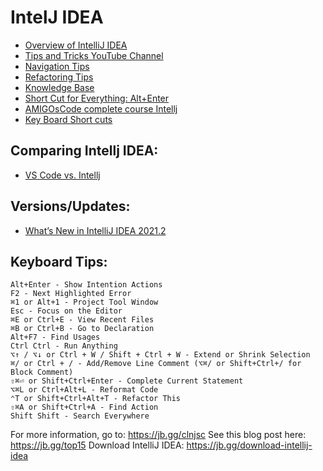 # IntelJ IDEA 
* [Overview of IntelliJ IDEA](https://youtu.be/GSKERVTMWqs)
* [Tips and Tricks YouTube Channel](https://www.youtube.com/c/intellijidea/playlists)
* [Navigation Tips](https://www.youtube.com/watch?v=1UHsJyCq1SU)
* [Refactoring Tips](https://blog.jetbrains.com/idea/2020/09/everyday-refactorings-in-intellij-idea)
* [Knowledge Base](https://www.jetbrains.com/idea/resources/)
* [Short Cut for Everything: Alt+Enter](https://blog.jetbrains.com/dotnet/2020/11/30/alt-enter-the-shortcut-for-everything/)
* [AMIGOsCode complete course Intellj](https://youtu.be/yefmcX57Eyg)
* [Key Board Short cuts](https://youtu.be/QYO5_riePOQ)


## Comparing Intellj IDEA: 
* [VS Code vs. Intellj](https://youtu.be/bu79P3H1PCw)

## Versions/Updates: 
* [What’s New in IntelliJ IDEA 2021.2](https://www.jetbrains.com/idea/whatsnew/)

## Keyboard Tips: 
```
Alt+Enter - Show Intention Actions
F2 - Next Highlighted Error
⌘1 or Alt+1 - Project Tool Window
Esc - Focus on the Editor
⌘E or Ctrl+E - View Recent Files
⌘B or Ctrl+B - Go to Declaration
Alt+F7 - Find Usages
Ctrl Ctrl - Run Anything
⌥↑ / ⌥↓ or Ctrl + W / Shift + Ctrl + W - Extend or Shrink Selection
⌘/ or Ctrl + / - Add/Remove Line Comment (⌥⌘/ or Shift+Ctrl+/ for Block Comment)
⇧⌘⏎ or Shift+Ctrl+Enter - Complete Current Statement
⌥⌘L or Ctrl+Alt+L - Reformat Code
⌃T or Shift+Ctrl+Alt+T - Refactor This
⇧⌘A or Shift+Ctrl+A - Find Action
Shift Shift - Search Everywhere
```
For more information, go to: https://jb.gg/clnjsc
See this blog post here: https://jb.gg/top15
Download IntelliJ IDEA: https://jb.gg/download-intellij-idea

